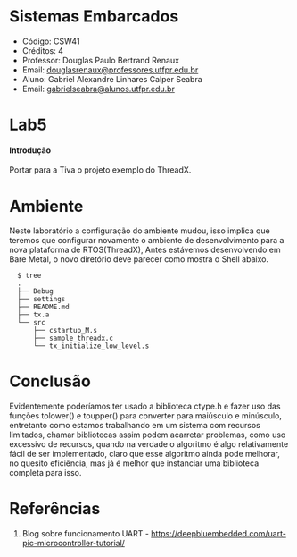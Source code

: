 # Sistemas Embarcados
- Código: CSW41
- Créditos: 4
- Professor: Douglas Paulo Bertrand Renaux
- Email: douglasrenaux@professores.utfpr.edu.br
- Aluno: Gabriel Alexandre Linhares Calper Seabra
- Email: gabrielseabra@alunos.utfpr.edu.br


# Lab5

#### Introdução
Portar para a Tiva o projeto exemplo do ThreadX.
# Ambiente

Neste laboratório a configuração do ambiente mudou, isso implica que teremos que configurar novamente o ambiente de desenvolvimento para a nova plataforma de RTOS(ThreadX), Antes estávemos desenvolvendo em Bare Metal, o novo diretório deve parecer como mostra o Shell abaixo.
```shell
  $ tree
  .
  ├── Debug
  ├── settings
  ├── README.md
  ├── tx.a
  └── src
      ├── cstartup_M.s
      ├── sample_threadx.c
      └── tx_initialize_low_level.s
```

# Conclusão

Evidentemente poderíamos ter usado a biblioteca ctype.h e fazer uso das funções tolower() e toupper() para converter para maiúsculo e minúsculo, entretanto como estamos trabalhando em um sistema com recursos limitados, chamar bibliotecas assim podem acarretar problemas, como uso excessivo de recursos, quando na verdade o algoritmo é algo relativamente fácil de ser implementado, claro que esse algoritmo ainda pode melhorar, no quesito eficiência, mas já é melhor que instanciar uma biblioteca completa para isso. 

# Referências

1. Blog sobre funcionamento UART - https://deepbluembedded.com/uart-pic-microcontroller-tutorial/


